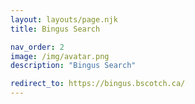```yaml
---
layout: layouts/page.njk
title: Bingus Search

nav_order: 2
image: /img/avatar.png
description: "Bingus Search"

redirect_to: https://bingus.bscotch.ca/
---
```

